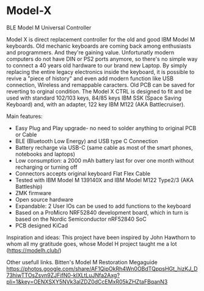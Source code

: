 # Model-X
BLE Model M Universal Controller

Model X is direct replacement controller for the old and good IBM Model M keyboards.
Old mechanic keyboards are coming back among enthusiasts and programmers. And they're gaining value.
Unfortunatly modern computers do not have DIN or PS2 ports anymore, so there's no simple way to connect a 40 years old hardware to our brand new Laptop.
By simply replacing the entire legacy electronics inside the keyboard, it is possible to revive a "piece of history" and even add modern function like USB connection, Wireless and remappable caracters. Old PCB can be saved for reverting to orginal condition.
The Model X CTRL is designed to fit and be used with standard 102/103 keys, 84/85 keys IBM SSK (Space Saving Keyboard) and, with an adapter, 122 key IBM M122 (AKA Battlecruiser).

Main features:
  - Easy Plug and Play upgrade- no need to solder anything to original PCB or Cable
  - BLE (Bluetooth Low Energy) and USB type C Connection
  - Battery recharge via USB-C (same cable as most of the smart phones, notebooks and laptops)
  - Low consumption: a 2000 mAh battery last for over one month without recharging or turning off
  - Connectors accepts original keyboard Flat Flex Cable
  - Tested with IBM Model M 139140X and IBM Model M122 Type2/3 (AKA Battleship)
  - ZMK firmware
  - Open source hardware
  - Expandable: 2 User IOs can be used to add functions to the keyboard
  - Based on a ProMicro NRF52840 development board, which in turn is based on the Nordic Semiconductor nRF52840 SoC
  - PCB designed KiCad


Inspiration and ideas:
This project have been inspired by John Hawthorn to whom all my gratitude goes, whose Model H project taught me a lot (https://modelh.club/)

Other usefull links.
Bitten's Model M Restoration Megaguide
https://photos.google.com/share/AF1QipOkRh4Wn0OBdTQppsHGt_hizKJ_D73hiwTTOsZsvn9ZJFifN0-klXLtLuJNfa2Axg?pli=1&key=OENXSXY5NVk3alZDZ0dCcEMxR05kZHZtaFBqanN3
